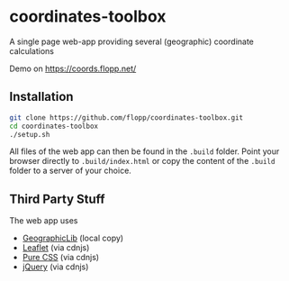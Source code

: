 # coordinates-toolbox
A single page web-app providing several (geographic) coordinate calculations

Demo on https://coords.flopp.net/

## Installation

```sh
git clone https://github.com/flopp/coordinates-toolbox.git
cd coordinates-toolbox
./setup.sh
```

All files of the web app can then be found in the `.build` folder.
Point your browser directly to `.build/index.html` or copy the content of the `.build` folder to a server of your choice.

## Third Party Stuff
The web app uses

- [GeographicLib](http://geographiclib.sourceforge.net/) (local copy)
- [Leaflet](http://leafletjs.com/) (via cdnjs)
- [Pure CSS](http://purecss.io/) (via cdnjs)
- [jQuery](https://jquery.com/) (via cdnjs)
